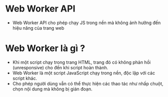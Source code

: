 # Web Worker API
- Web Worker API cho phép chạy JS trong nền mà không ảnh hưởng đến hiệu năng của trang web

# Web Worker là gì ?
- Khi một script chạy trong trang HTML, trang đó có không phản hồi (unresponsive) cho đến khi script hoàn thành.
- Web Worker là một script JavaScript chạy trong nền, độc lập với các script khác.
- Cho phép người dùng vẫn có thể thực hiện các thao tác như nhấp chuột, chọn nội dung mà không bị gián đoạn.

